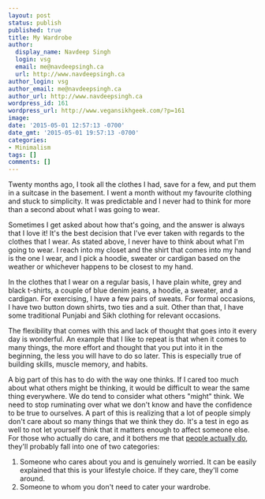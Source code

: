 ```yaml
---
layout: post
status: publish
published: true
title: My Wardrobe
author:
  display_name: Navdeep Singh
  login: vsg
  email: me@navdeepsingh.ca
  url: http://www.navdeepsingh.ca
author_login: vsg
author_email: me@navdeepsingh.ca
author_url: http://www.navdeepsingh.ca
wordpress_id: 161
wordpress_url: http://www.vegansikhgeek.com/?p=161
image: 
date: '2015-05-01 12:57:13 -0700'
date_gmt: '2015-05-01 19:57:13 -0700'
categories:
- Minimalism
tags: []
comments: []
---
```

<p>Twenty months ago, I took all the clothes I had, save for a few, and put them in a suitcase in the basement. I went a month without my favourite clothing and stuck to simplicity. It was predictable and I never had to think for more than a second about what I was going to wear.</p>
<p>Sometimes I get asked about how that's going, and the answer is always that I love it! It's the best decision that I've ever taken with regards to the clothes that I wear. As stated above, I never have to think about what I'm going to wear. I reach into my closet and the shirt that comes into my hand is the one I wear, and I pick a hoodie, sweater or cardigan based on the weather or whichever happens to be closest to my hand.</p>
<p>In the clothes that I wear on a regular basis, I have plain white, grey and black t-shirts, a couple of blue denim jeans, a hoodie, a sweater, and a cardigan. For exercising, I have a few pairs of sweats. For formal occasions, I have two button down shirts, two ties and a suit. Other than that, I have some traditional Punjabi and Sikh clothing for relevant occasions.</p>
<p>The flexibility that comes with this and lack of thought that goes into it every day is wonderful. An example that I like to repeat is that when it comes to many things, the more effort and thought that you put into it in the beginning, the less you will have to do so later. This is especially true of building skills, muscle memory, and habits.</p>
<p>A big part of this has to do with the way one thinks. If I cared too much about what others might be thinking, it would be difficult to wear the same thing everywhere. We do tend to consider what others "might" think. We need to stop ruminating over what we don't know and have the confidence to be true to ourselves. A part of this is realizing that a lot of people simply don't care about so many things that we think they do. It's a test in ego as well to not let yourself think that it matters enough to affect someone else. For those who actually do care, and it bothers me that <a href="https://www.facebook.com/VancouverDesi/photos/a.265555506896387.62665.263266033792001/734169500034983/" target="_blank">people actually do</a>, they'll probably fall into one of two categories:</p>
<ol>
<li>Someone who cares about you and is genuinely worried. It can be easily explained that this is your lifestyle choice. If they care, they'll come around.</li>
<li>Someone to whom you don't need to cater your wardrobe.</li><br />
</ol></p>
